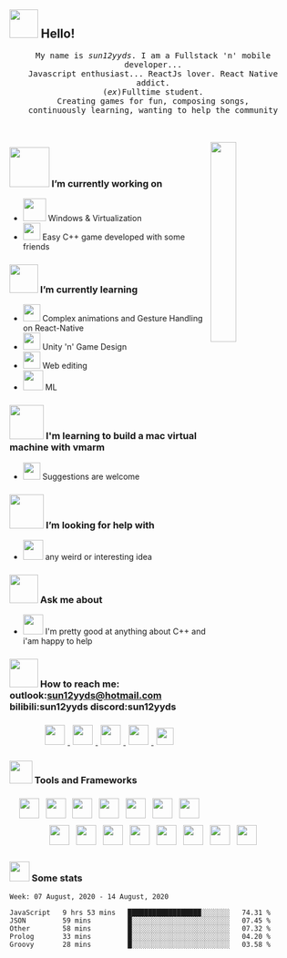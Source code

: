 ## <img src="https://raw.githubusercontent.com/alexnaiman/alexnaiman/master/resources/welcomeglitch.gif" width="50px" /> Hello!

<p align="center" >
  <samp>
    My name is <em>sun12yyds</em>. I am a Fullstack 'n' mobile developer... 
  <br/> Javascript enthusiast... ReactJs lover. React Native addict. 
    <br/> (<em>ex</em>)Fulltime student.
      <br/>
Creating games for fun, composing songs,
          <br/>
continuously learning, wanting to help the community
  </samp>
  <br/>
  <br/>
  <br/>
</p>

<img src="https://media.tenor.com/images/df8c44a1d20ab367fdcb21880985fd33/tenor.gif" align="right"  width="30%" alt=""/>

### <img src="https://raw.githubusercontent.com/alexnaiman/alexnaiman/master/resources/PusheenCompute.gif" width="70px" /> I’m currently working on 

- <img src="https://raw.githubusercontent.com/alexnaiman/alexnaiman/master/resources/3243_take_my_money.png" height="40px"  alt=""/>  Windows & Virtualization
- <img src="https://raw.githubusercontent.com/alexnaiman/alexnaiman/master/resources/controller.png" width="30px"  alt=""/>  Easy C++ game developed with some friends

### <img src="https://raw.githubusercontent.com/alexnaiman/alexnaiman/master/resources/Confused_Dog.gif" height="50px" /> I’m currently learning 

- <img src="https://raw.githubusercontent.com/alexnaiman/alexnaiman/master/resources/gesture.jpeg" width="30px"  alt=""/> Complex animations and Gesture Handling on React-Native
- <img src="https://raw.githubusercontent.com/alexnaiman/alexnaiman/master/resources/unity.png" height="30px"  alt=""/> Unity 'n' Game Design
- <img src="https://raw.githubusercontent.com/alexnaiman/alexnaiman/master/resources/functional.png" height="30px"  alt=""/> Web editing
- <img src="https://raw.githubusercontent.com/alexnaiman/alexnaiman/master/resources/ml.png" height="35px"  alt=""/> ML

### <img src="https://raw.githubusercontent.com/alexnaiman/alexnaiman/master/resources/pug_dance.gif" width="60px" /> I'm learning to build a mac virtual machine with vmarm

- <img src="https://raw.githubusercontent.com/alexnaiman/alexnaiman/master/resources/open_source.png" height="30px"  alt=""/> Suggestions are welcome

### <img src="https://raw.githubusercontent.com/alexnaiman/alexnaiman/master/resources/cool_duck.gif" width="60px" /> I’m looking for help with 

- <img src="https://raw.githubusercontent.com/alexnaiman/alexnaiman/master/resources/party_parrot.gif" height="35px"  alt=""/> any weird or interesting idea

### <img src="https://raw.githubusercontent.com/alexnaiman/alexnaiman/master/resources/question.png" width="50px" />  Ask me about 

- <img src="https://raw.githubusercontent.com/alexnaiman/alexnaiman/master/resources/chat.gif" height="35px"  alt=""/> I'm pretty good at anything about C++ and i'am happy to help 

### <img src="https://raw.githubusercontent.com/alexnaiman/alexnaiman/master/resources/bongocat.gif" width="50px" /> How to reach me: outlook:sun12yyds@hotmail.com  bilibili:sun12yyds discord:sun12yyds

<p align="center">
  <a href="https://twitter.com/naiman_alex">
    <img src="https://raw.githubusercontent.com/alexnaiman/alexnaiman/master/resources/twitter.svg" height="35px" style="margin: 5px;"  alt=""/>
  </a>
  <a href="https://www.instagram.com/alex.naiman.4/">
    <img src="https://raw.githubusercontent.com/alexnaiman/alexnaiman/master/resources/instagram.webp" height="35px" style="margin: 5px;"  alt=""/>
  </a>
  <a href="https://www.linkedin.com/in/alexandru-nicolae-naiman-28b60a137/">
    <img src="https://raw.githubusercontent.com/alexnaiman/alexnaiman/master/resources/linkedin.webp" height="35px" style="margin: 5px;"  alt=""/>
  </a>
  <a href="https://discord.gg/KgF4WGf">
    <img src="https://raw.githubusercontent.com/alexnaiman/alexnaiman/master/resources/discord.png" height="35px" style="margin: 5px;"  alt=""/>
  </a>
  <a href="mailto:alex.naiman.4@gmail.com">
    <img src="https://raw.githubusercontent.com/alexnaiman/alexnaiman/master/resources/gmail.png" height="30px" style="margin: 5px;"  alt=""/>
  </a>
</p>

### <img src="https://raw.githubusercontent.com/alexnaiman/alexnaiman/master/resources/pickaxe.png" width="40px" /> Tools and Frameworks

<p align="center">
    <img src="https://raw.githubusercontent.com/alexnaiman/alexnaiman/master/resources/dev/bash.svg" height="35px" style="vertical-align:top; margin:6px 4px"  alt=""/>
     <img src="https://raw.githubusercontent.com/alexnaiman/alexnaiman/master/resources/dev/csharp.svg" height="35px" style="vertical-align:top; margin:6px 4px"  alt=""/>
      <img src="https://raw.githubusercontent.com/alexnaiman/alexnaiman/master/resources/dev/css3.svg" height="35px" style="vertical-align:top; margin:6px 4px"  alt=""/>
       <img src="https://raw.githubusercontent.com/alexnaiman/alexnaiman/master/resources/dev/gamedev.svg" height="35px" style="vertical-align:top; margin:6px 4px"  alt=""/>
        <img src="https://raw.githubusercontent.com/alexnaiman/alexnaiman/master/resources/dev/html.svg" height="35px" style="vertical-align:top; margin:6px 4px"  alt=""/>
         <img src="https://raw.githubusercontent.com/alexnaiman/alexnaiman/master/resources/dev/java.svg" height="35px" style="vertical-align:top; margin:6px 4px"  alt=""/>
          <img src="https://raw.githubusercontent.com/alexnaiman/alexnaiman/master/resources/dev/js.svg" height="35px" style="vertical-align:top; margin:6px 4px"  alt=""/>
           <img src="https://raw.githubusercontent.com/alexnaiman/alexnaiman/master/resources/dev/mobile.svg" height="35px" style="vertical-align:top; margin:6px 4px"  alt=""/>
            <img src="https://raw.githubusercontent.com/alexnaiman/alexnaiman/master/resources/dev/nodejs.svg" height="35px" style="vertical-align:top; margin:6px 4px"  alt=""/>
             <img src="https://raw.githubusercontent.com/alexnaiman/alexnaiman/master/resources/dev/python.svg" height="35px" style="vertical-align:top; margin:6px 4px"  alt=""/>
             <img src="https://raw.githubusercontent.com/alexnaiman/alexnaiman/master/resources/dev/react_native.svg" height="35px" style="vertical-align:top; margin:6px 4px" alt=""/>
             <img src="https://raw.githubusercontent.com/alexnaiman/alexnaiman/master/resources/dev/sass.svg" height="35px" style="vertical-align:top; margin:6px 4px" alt=""/>
             <img src="https://raw.githubusercontent.com/alexnaiman/alexnaiman/master/resources/dev/unity.svg" height="35px" style="vertical-align:top; margin:6px 4px" alt=""/>
             <img src="https://raw.githubusercontent.com/alexnaiman/alexnaiman/master/resources/dev/visualstudio_code.svg" height="35px" style="vertical-align:top; margin:6px 4px" alt=""/>
             <img src="https://raw.githubusercontent.com/alexnaiman/alexnaiman/master/resources/dev/xcode.svg" height="35px" style="vertical-align:top; margin:6px 4px" alt=""/>

</p>

### <img src="https://raw.githubusercontent.com/alexnaiman/alexnaiman/master/resources/stats.png" width="35px" /> Some stats

<!--START_SECTION:waka-->

```text
Week: 07 August, 2020 - 14 August, 2020

JavaScript   9 hrs 53 mins   ██████████████████░░░░░░░   74.31 % 
JSON         59 mins         █░░░░░░░░░░░░░░░░░░░░░░░░   07.45 % 
Other        58 mins         █░░░░░░░░░░░░░░░░░░░░░░░░   07.32 % 
Prolog       33 mins         █░░░░░░░░░░░░░░░░░░░░░░░░   04.20 % 
Groovy       28 mins         █░░░░░░░░░░░░░░░░░░░░░░░░   03.58 %
```

<p align="left">
<img align="left" src="https://github-readme-stats.vercel.app/api?username=alexnaiman&theme=tokyonight&show_icons=true"  alt=""/>
</p>
